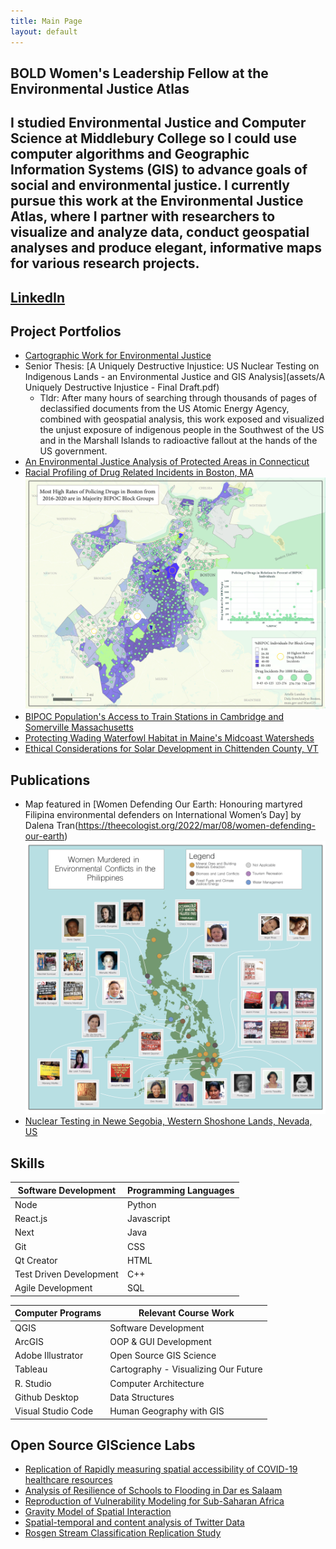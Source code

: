 ```yaml
---
title: Main Page
layout: default
---
```


## BOLD Women's Leadership Fellow at the Environmental Justice Atlas

## I studied Environmental Justice and Computer Science at Middlebury College so I could use computer algorithms and Geographic Information Systems (GIS) to advance goals of social and environmental justice. I currently pursue this work at the Environmental Justice Atlas, where I partner with researchers to visualize and analyze data, conduct geospatial analyses and produce elegant, informative maps for various research projects.

## [LinkedIn](https://www.linkedin.com/in/arielle-landau-8374091bb)

## Project Portfolios
- [Cartographic Work for Environmental Justice](assets/EJMapPortfolio2022.pdf)
- Senior Thesis: [A Uniquely Destructive Injustice: US Nuclear Testing on Indigenous Lands - an Environmental Justice and GIS Analysis](assets/A Uniquely Destructive Injustice - Final Draft.pdf)
    - Tldr: After many hours of searching through thousands of pages of declassified documents from the US Atomic Energy Agency, combined with geospatial analysis, this work exposed and visualized the unjust exposure of indigenous people in the Southwest of the US and in the Marshall Islands to radioactive fallout at the hands of the US government.
- [An Environmental Justice Analysis of Protected Areas in Connecticut](Landau_CTEJReport.pdf)
- [Racial Profiling of Drug Related Incidents in Boston, MA](assets/BostonPolicing.md)
![Drug Incidents](assets/DrugIncidents.jpg)
- [BIPOC Population's Access to Train Stations in Cambridge and Somerville Massachusetts](assets/camberville.md)
- [Protecting Wading Waterfowl Habitat in Maine's Midcoast Watersheds](assets/WWHMaine.md)
- [Ethical Considerations for Solar Development in Chittenden County, VT](assets/ChittendenSolarEthics.md)

## Publications
- Map featured in [Women Defending Our Earth: Honouring martyred Filipina environmental defenders on International Women’s Day] by Dalena Tran(https://theecologist.org/2022/mar/08/women-defending-our-earth)
![WED](assets/killedDefendersPhilippines.png)
- [Nuclear Testing in Newe Segobia, Western Shoshone Lands, Nevada, US](https://ejatlas.org/conflict/nuclear-testing-in-newe-segobia-western-shoshone-lands-in-nevada-us)

## Skills

| Software Development | Programming Languages |
| ------------- | ------------- |
| Node  | Python |
| React.js  | Javascript |
| Next | Java |
| Git | CSS |
| Qt Creator| HTML |
| Test Driven Development  | C++ |
| Agile Development  | SQL |


| Computer Programs | Relevant Course Work |
| ------------- | ------------- |
| QGIS | Software Development |
| ArcGIS | OOP & GUI Development |
| Adobe Illustrator | Open Source GIS Science |
| Tableau | Cartography - Visualizing Our Future |
| R. Studio | Computer Architecture |
| Github Desktop | Data Structures |
| Visual Studio Code | Human Geography with GIS |


## Open Source GIScience Labs
- [Replication of Rapidly measuring spatial accessibility of COVID-19 healthcare resources](RP-Kang/report.md)
- [Analysis of Resilience of Schools to Flooding in Dar es Salaam](DarEsSalaamResilienceAcademy/report.md)
- [Reproduction of Vulnerability Modeling for Sub-Saharan Africa](RP-Malcomb/docs/report/RP-Malcomb-Report.md)
- [Gravity Model of Spatial Interaction](gravity/gravity.md)
- [Spatial-temporal and content analysis of Twitter Data](RE-Dorian/docs/RE-Dorian-Report.md)
- [Rosgen Stream Classification Replication Study](rosgen/rosgenReport.md)
